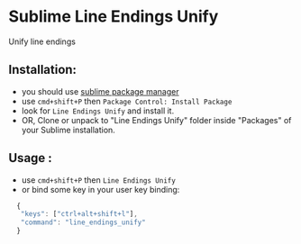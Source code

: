 Sublime Line Endings Unify
===============================

Unify line endings

## Installation:

 - you should use [sublime package manager][0]
 - use `cmd+shift+P` then `Package Control: Install Package`
 - look for `Line Endings Unify` and install it.
 - OR, Clone or unpack to "Line Endings Unify" folder inside "Packages" of your Sublime installation.

## Usage :

 - use `cmd+shift+P` then `Line Endings Unify`
 - or bind some key in your user key binding:

  ```js
    {
	 "keys": ["ctrl+alt+shift+l"],
	 "command": "line_endings_unify"
	}
  ```

 [0]: http://wbond.net/sublime_packages/package_control
